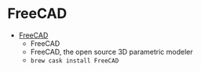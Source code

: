 # FreeCAD
- [FreeCAD](https://www.freecadweb.org/)
  -  FreeCAD
  - FreeCAD, the open source 3D parametric modeler
  - `brew cask install FreeCAD`
